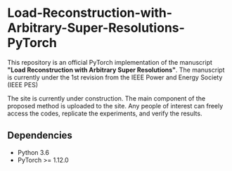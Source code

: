 # Load-Reconstruction-with-Arbitrary-Super-Resolutions-PyTorch
This repository is an official PyTorch implementation of the manuscript **"Load Reconstruction with Arbitrary Super Resolutions"**. The manuscript is currently under the 1st revision from the IEEE Power and Energy Society (IEEE PES)

The site is currently under construction. The main component of the proposed method is uploaded to the site. Any people of interest can freely access the codes, replicate the experiments, and verify the results.

## Dependencies
* Python 3.6
* PyTorch >= 1.12.0
